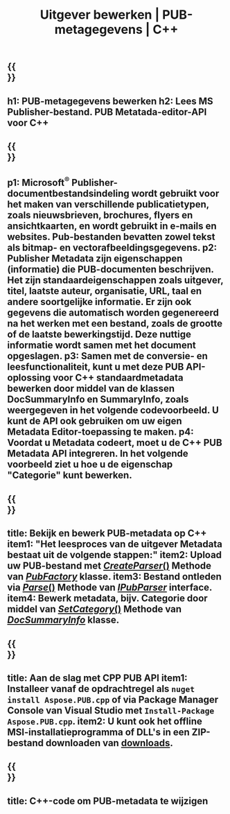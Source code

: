 ﻿---
translation: true
template: /_templates/metadata-cpp.md
title: Uitgever bewerken | PUB-metagegevens | C++
description: Lees Publisher Metadata met behulp van PUB C++ API Solution. Native C++ API geeft u toegang tot de eigenschappen SummaryInfo en DocSummaryInfo.
url: /cpp/metadata/pub/
metakeywords: bewerk pub-metadata, pub-bestand metadata, uitgever metadata-editor, lees pub-metadata, lees pub-metadata
family: pub
platformtag: cpp
feature: metadata
aliases: /cpp/metagegevens/
---

{{<section banner>}}
---
h1: PUB-metagegevens bewerken
h2: Lees MS Publisher-bestand. PUB Metatada-editor-API voor C++
---

{{<section overview>}}
---
p1: Microsoft<sup>®</sup> Publisher-documentbestandsindeling wordt gebruikt voor het maken van verschillende publicatietypen, zoals nieuwsbrieven, brochures, flyers en ansichtkaarten, en wordt gebruikt in e-mails en websites. Pub-bestanden bevatten zowel tekst als bitmap- en vectorafbeeldingsgegevens.
p2: Publisher Metadata zijn eigenschappen (informatie) die PUB-documenten beschrijven. Het zijn standaardeigenschappen zoals uitgever, titel, laatste auteur, organisatie, URL, taal en andere soortgelijke informatie. Er zijn ook gegevens die automatisch worden gegenereerd na het werken met een bestand, zoals de grootte of de laatste bewerkingstijd. Deze nuttige informatie wordt samen met het document opgeslagen.
p3: Samen met de conversie- en leesfunctionaliteit, kunt u met deze PUB API-oplossing voor C++ standaardmetadata bewerken door middel van de klassen DocSummaryInfo en SummaryInfo, zoals weergegeven in het volgende codevoorbeeld. U kunt de API ook gebruiken om uw eigen Metadata Editor-toepassing te maken.
p4: Voordat u Metadata codeert, moet u de C++ PUB Metadata API integreren. In het volgende voorbeeld ziet u hoe u de eigenschap "Categorie" kunt bewerken.
---

{{<section feature1>}}
---
title: Bekijk en bewerk PUB-metadata op C++
item1: "Het leesproces van de uitgever Metadata bestaat uit de volgende stappen:"
item2: Upload uw PUB-bestand met [*CreateParser*()](https://reference.aspose.com/pub/cpp/class/aspose.pub.pub_factory#a88c04c4c35d45ee8febc7e1554d03c4b) Methode van [*PubFactory*](https://reference.aspose.com/pub/cpp/class/aspose.pub.pub_factory) klasse.
item3: Bestand ontleden via [*Parse*()](https://reference.aspose.com/pub/cpp/class/aspose.pub.i_pub_parser#ae9fc7043f382a5b4a7b694f0fe477915) Methode van [*IPubParser*](https://reference.aspose.com/pub/cpp/class/aspose.pub.i_pub_parser) interface.
item4: Bewerk metadata, bijv. Categorie door middel van [*SetCategory*()](https://reference.aspose.com/pub/cpp/class/aspose.pub.doc_summary_info#a2e023fe8e8ecd0bf03bb6c9d561f8fec) Methode van [*DocSummaryInfo*](https:/apireference.aspose.com/pub/cpp/class/aspose.pub.doc_summary_info) klasse.
---

{{<section feature2>}}
---
title: Aan de slag met CPP PUB API
item1: Installeer vanaf de opdrachtregel als ```nuget install Aspose.PUB.cpp``` of via Package Manager Console van Visual Studio met ```Install-Package Aspose.PUB.cpp```.
item2: U kunt ook het offline MSI-installatieprogramma of DLL's in een ZIP-bestand downloaden van [downloads](https://releases.aspose.com/pub/cpp).
---

{{<section codeexample>}}
---
title: C++-code om PUB-metadata te wijzigen
---
